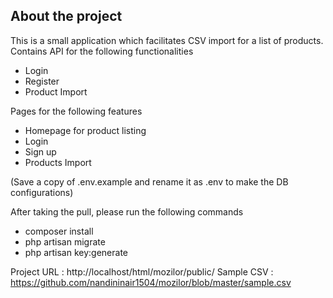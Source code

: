 ## About the project

This is a small application which facilitates CSV import for a list of products.
Contains API for the following functionalities
- Login
- Register
- Product Import

Pages for the following features
- Homepage for product listing
- Login
- Sign up
- Products Import
  
(Save a copy of .env.example and rename it as .env to make the DB configurations) 

After taking the pull, please run the following commands
- composer install 
- php artisan migrate
- php artisan key:generate

Project URL : http://localhost/html/mozilor/public/
Sample CSV : https://github.com/nandininair1504/mozilor/blob/master/sample.csv










